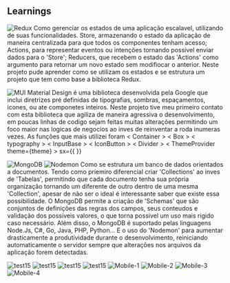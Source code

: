 ## Learnings
![Redux](https://img.shields.io/badge/redux-%23593d88.svg?style=for-the-badge&logo=redux&logoColor=white) Como gerenciar os estados de uma aplicação escalavel, utilizando de suas funcionalidades. Store, armazenando o estado da aplicação de maneira centralizada para que todos os componentes tenham acesso; Actions, para representar eventos ou intenções tornando possível enviar dados para o 'Store'; Reducers, que recebem o estado das 'Actions' como argumento para retornar um novo estado sem modifiocar o anterior. Neste projeto pude aprender como se utilizam os estados e se estrutura um projeto que tem como base a biblioteca Redux.

![MUI](https://img.shields.io/badge/MUI-%230081CB.svg?style=for-the-badge&logo=mui&logoColor=white) Material Design é uma biblioteca desenvolvida pela Google que inclui diretrizes pré definidas de tipografias, sombras, espaçamentos, icones, ou ate componetes inteiros. Neste projeto tive meu primeiro contato com esta biblioteca que agiliza de maneira agressiva o desenvolvimento, em poucas linhas de codigo sejam feitas muitas alterações permitindo um foco maior nas logicas de negocios ao inves de reinventar a roda inumeras vezes. As funções que mais utilizei foram < Container > < Box > < typography > < InputBase > < IconButton > < Divider > < ThemeProvider theme={theme} > sx={{ }}

![MongoDB](https://img.shields.io/badge/MongoDB-%234ea94b.svg?style=for-the-badge&logo=mongodb&logoColor=white) ![Nodemon](https://img.shields.io/badge/NODEMON-%23323330.svg?style=for-the-badge&logo=nodemon&logoColor=%BBDEAD) Como se estrutura um banco de dados orientados a documentos. Tendo como priemiro diferencial criar 'Collections' ao inves de 'Tabelas', permitindo que cada documento tenha sua própria organização tornando um diferente de outro dentro de uma mesma 'Collection', apesar de não ser o ideal é interessante saber que existe essa possibilidade. O MongoDB permite a criação de 'Schemas' que são conjuntos de definições das regras dos campos, seus conteudos e validação dos possíveis valores, o que torna possivel um uso mais rigido caso necessário. Além disso, o MongoDB é suportado pelas linguagens Node.Js, C#, Go, Java, PHP, Python... E o uso do 'Nodemon' para  aumentar drasticamente a produtividade durante o desenvolvimento, reiniciando automaticamente o servidor sempre que alterações nos arquivos da aplicação forem detectadas.

![test15](https://github.com/ArthurSantDev/HighTrip/assets/159972613/01f95fc1-19dc-47db-b339-08dda260d21a)
![test15](https://github.com/ArthurSantDev/HighTrip/assets/159972613/01f95fc1-19dc-47db-b339-08dda260d21a)
![test15](https://github.com/ArthurSantDev/HighTrip/assets/159972613/01f95fc1-19dc-47db-b339-08dda260d21a)
![test15](https://github.com/ArthurSantDev/HighTrip/assets/159972613/01f95fc1-19dc-47db-b339-08dda260d21a)
![Mobile-1](https://github.com/ArthurSantDev/Tests/assets/159972613/73255345-babf-41ea-b1f6-83ecc3a4c22a)
![Mobile-2](https://github.com/ArthurSantDev/Tests/assets/159972613/49c31dd9-d8f4-44ef-adb8-f8d4233ea551)
![Mobile-3](https://github.com/ArthurSantDev/Tests/assets/159972613/55812401-8dfa-4358-a5b3-e00dbea1809f)
![Mobile-4](https://github.com/ArthurSantDev/Tests/assets/159972613/b4c5f0d9-6d58-4e5d-951d-770c4bc10e9b)
